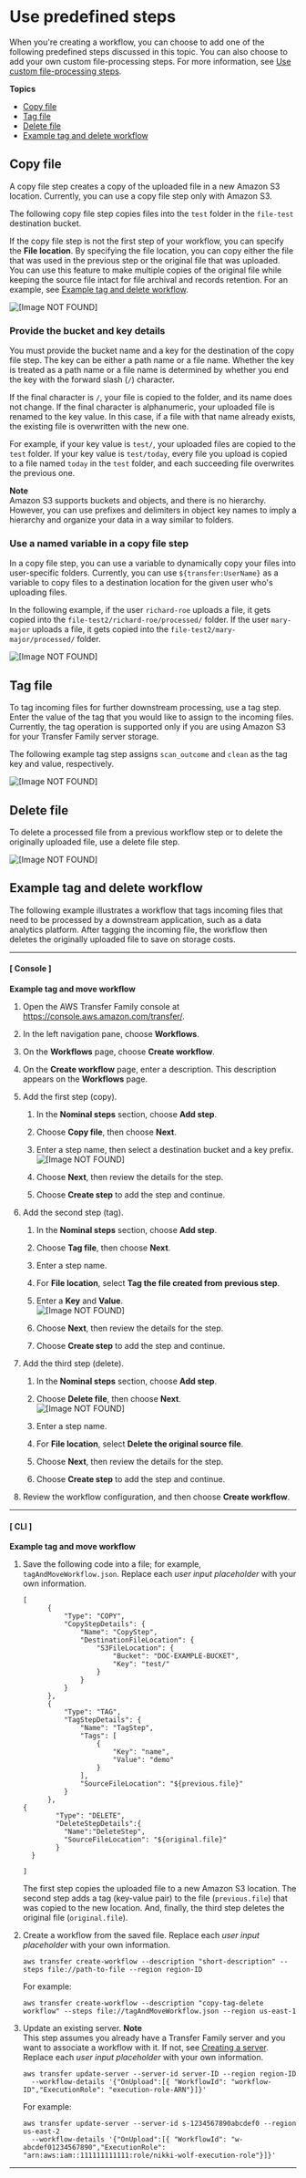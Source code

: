 # Use predefined steps<a name="nominal-steps-workflow"></a>

When you're creating a workflow, you can choose to add one of the following predefined steps discussed in this topic\. You can also choose to add your own custom file\-processing steps\. For more information, see [Use custom file\-processing steps](custom-step-details.md)\.

**Topics**
+ [Copy file](#copy-step-details)
+ [Tag file](#tag-step-details)
+ [Delete file](#delete-step-details)
+ [Example tag and delete workflow](#sourcefile-workflow)

## Copy file<a name="copy-step-details"></a>

A copy file step creates a copy of the uploaded file in a new Amazon S3 location\. Currently, you can use a copy file step only with Amazon S3\.

The following copy file step copies files into the `test` folder in the `file-test` destination bucket\. 

If the copy file step is not the first step of your workflow, you can specify the **File location**\. By specifying the file location, you can copy either the file that was used in the previous step or the original file that was uploaded\. You can use this feature to make multiple copies of the original file while keeping the source file intact for file archival and records retention\. For an example, see [Example tag and delete workflow](#sourcefile-workflow)\.

![\[Image NOT FOUND\]](http://docs.aws.amazon.com/transfer/latest/userguide/images/workflows-step-copy.png)

### Provide the bucket and key details<a name="copy-provide-bucket"></a>

You must provide the bucket name and a key for the destination of the copy file step\. The key can be either a path name or a file name\. Whether the key is treated as a path name or a file name is determined by whether you end the key with the forward slash \(`/`\) character\.

If the final character is `/`, your file is copied to the folder, and its name does not change\. If the final character is alphanumeric, your uploaded file is renamed to the key value\. In this case, if a file with that name already exists, the existing file is overwritten with the new one\. 

For example, if your key value is `test/`, your uploaded files are copied to the `test` folder\. If your key value is `test/today`, every file you upload is copied to a file named `today` in the `test` folder, and each succeeding file overwrites the previous one\.

**Note**  
Amazon S3 supports buckets and objects, and there is no hierarchy\. However, you can use prefixes and delimiters in object key names to imply a hierarchy and organize your data in a way similar to folders\.

### Use a named variable in a copy file step<a name="named-variable-copy"></a>

In a copy file step, you can use a variable to dynamically copy your files into user\-specific folders\. Currently, you can use `${transfer:UserName}` as a variable to copy files to a destination location for the given user who's uploading files\.

In the following example, if the user `richard-roe` uploads a file, it gets copied into the `file-test2/richard-roe/processed/` folder\. If the user `mary-major` uploads a file, it gets copied into the `file-test2/mary-major/processed/` folder\.

![\[Image NOT FOUND\]](http://docs.aws.amazon.com/transfer/latest/userguide/images/workflows-step-copy-dynamic.png)

## Tag file<a name="tag-step-details"></a>

To tag incoming files for further downstream processing, use a tag step\. Enter the value of the tag that you would like to assign to the incoming files\. Currently, the tag operation is supported only if you are using Amazon S3 for your Transfer Family server storage\.

The following example tag step assigns `scan_outcome` and `clean` as the tag key and value, respectively\.

![\[Image NOT FOUND\]](http://docs.aws.amazon.com/transfer/latest/userguide/images/workflows-step-tag.png)

## Delete file<a name="delete-step-details"></a>

To delete a processed file from a previous workflow step or to delete the originally uploaded file, use a delete file step\.

![\[Image NOT FOUND\]](http://docs.aws.amazon.com/transfer/latest/userguide/images/workflows-step-delete.png)

## Example tag and delete workflow<a name="sourcefile-workflow"></a>

The following example illustrates a workflow that tags incoming files that need to be processed by a downstream application, such as a data analytics platform\. After tagging the incoming file, the workflow then deletes the originally uploaded file to save on storage costs\.

------
#### [ Console ]

**Example tag and move workflow**

1. Open the AWS Transfer Family console at [https://console\.aws\.amazon\.com/transfer/](https://console.aws.amazon.com/transfer/)\.

1. In the left navigation pane, choose **Workflows**\.

1. On the **Workflows** page, choose **Create workflow**\.

1. On the **Create workflow** page, enter a description\. This description appears on the **Workflows** page\.

1. Add the first step \(copy\)\.

   1. In the **Nominal steps** section, choose **Add step**\.

   1. Choose **Copy file**, then choose **Next**\.

   1. Enter a step name, then select a destination bucket and a key prefix\.  
![\[Image NOT FOUND\]](http://docs.aws.amazon.com/transfer/latest/userguide/images/workflows-step-copy-first-step.png)

   1. Choose **Next**, then review the details for the step\. 

   1. Choose **Create step** to add the step and continue\.

1. Add the second step \(tag\)\.

   1. In the **Nominal steps** section, choose **Add step**\.

   1. Choose **Tag file**, then choose **Next**\.

   1. Enter a step name\.

   1. For **File location**, select **Tag the file created from previous step**\.

   1. Enter a **Key** and **Value**\.  
![\[Image NOT FOUND\]](http://docs.aws.amazon.com/transfer/latest/userguide/images/workflows-step-tag.png)

   1. Choose **Next**, then review the details for the step\. 

   1. Choose **Create step** to add the step and continue\.

1. Add the third step \(delete\)\.

   1. In the **Nominal steps** section, choose **Add step**\.

   1. Choose **Delete file**, then choose **Next**\.  
![\[Image NOT FOUND\]](http://docs.aws.amazon.com/transfer/latest/userguide/images/workflows-step-delete.png)

   1. Enter a step name\.

   1. For **File location**, select **Delete the original source file**\.

   1. Choose **Next**, then review the details for the step\. 

   1. Choose **Create step** to add the step and continue\.

1. Review the workflow configuration, and then choose **Create workflow**\. 

------
#### [ CLI ]

**Example tag and move workflow**

1. Save the following code into a file; for example, `tagAndMoveWorkflow.json`\. Replace each *user input placeholder* with your own information\. 

   ```
   [
         {
             "Type": "COPY",
             "CopyStepDetails": {
                 "Name": "CopyStep",
                 "DestinationFileLocation": {
                     "S3FileLocation": {
                         "Bucket": "DOC-EXAMPLE-BUCKET",
                         "Key": "test/"
                     }
                 }
             }
         },
         {
             "Type": "TAG",
             "TagStepDetails": {
                 "Name": "TagStep",
                 "Tags": [
                     {
                         "Key": "name",
                         "Value": "demo"
                     }
                 ],
                 "SourceFileLocation": "${previous.file}"
             }
         },
   {
           "Type": "DELETE",
           "DeleteStepDetails":{
             "Name":"DeleteStep",
             "SourceFileLocation": "${original.file}"
           }
     }
   
   ]
   ```

   The first step copies the uploaded file to a new Amazon S3 location\. The second step adds a tag \(key\-value pair\) to the file \(`previous.file`\) that was copied to the new location\. And, finally, the third step deletes the original file \(`original.file`\)\.

1. Create a workflow from the saved file\. Replace each *user input placeholder* with your own information\.

   ```
   aws transfer create-workflow --description "short-description" --steps file://path-to-file --region region-ID
   ```

   For example: 

   ```
   aws transfer create-workflow --description "copy-tag-delete workflow" --steps file://tagAndMoveWorkflow.json --region us-east-1
   ```

1. Update an existing server\.
**Note**  
This step assumes you already have a Transfer Family server and you want to associate a workflow with it\. If not, see [Creating a server](create-server.md)\. Replace each *user input placeholder* with your own information\.

   ```
   aws transfer update-server --server-id server-ID --region region-ID 
     --workflow-details '{"OnUpload":[{ "WorkflowId": "workflow-ID","ExecutionRole": "execution-role-ARN"}]}'
   ```

   For example:

   ```
   aws transfer update-server --server-id s-1234567890abcdef0 --region us-east-2 
     --workflow-details '{"OnUpload":[{ "WorkflowId": "w-abcdef01234567890","ExecutionRole": "arn:aws:iam::111111111111:role/nikki-wolf-execution-role"}]}'
   ```

------